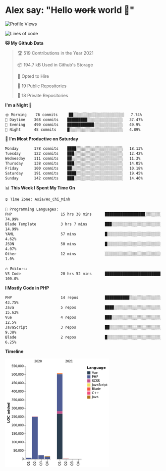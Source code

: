 # Alex say: "Hello ~~work~~ world 🐾"

<!--START_SECTION:waka-->
![Profile Views](http://img.shields.io/badge/Profile%20Views-0-blue)

![Lines of code](https://img.shields.io/badge/From%20Hello%20World%20I%27ve%20Written-809630%20lines%20of%20code-blue)

**🐱 My Github Data** 

> 🏆 519 Contributions in the Year 2021
 > 
> 📦 194.7 kB Used in Github's Storage 
 > 
> 💼 Opted to Hire
 > 
> 📜 19 Public Repositories 
 > 
> 🔑 18 Private Repositories  
 > 
**I'm a Night 🦉** 

```text
🌞 Morning    76 commits     ██░░░░░░░░░░░░░░░░░░░░░░░   7.74% 
🌆 Daytime    368 commits    █████████░░░░░░░░░░░░░░░░   37.47% 
🌃 Evening    490 commits    ████████████░░░░░░░░░░░░░   49.9% 
🌙 Night      48 commits     █░░░░░░░░░░░░░░░░░░░░░░░░   4.89%

```
📅 **I'm Most Productive on Saturday** 

```text
Monday       178 commits    ████░░░░░░░░░░░░░░░░░░░░░   18.13% 
Tuesday      122 commits    ███░░░░░░░░░░░░░░░░░░░░░░   12.42% 
Wednesday    111 commits    ██░░░░░░░░░░░░░░░░░░░░░░░   11.3% 
Thursday     138 commits    ███░░░░░░░░░░░░░░░░░░░░░░   14.05% 
Friday       100 commits    ██░░░░░░░░░░░░░░░░░░░░░░░   10.18% 
Saturday     191 commits    ████░░░░░░░░░░░░░░░░░░░░░   19.45% 
Sunday       142 commits    ███░░░░░░░░░░░░░░░░░░░░░░   14.46%

```


📊 **This Week I Spent My Time On** 

```text
⌚︎ Time Zone: Asia/Ho_Chi_Minh

💬 Programming Languages: 
PHP                      15 hrs 38 mins      ██████████████████░░░░░░░   74.99% 
Blade Template           3 hrs 7 mins        ███░░░░░░░░░░░░░░░░░░░░░░   14.99% 
YAML                     57 mins             █░░░░░░░░░░░░░░░░░░░░░░░░   4.62% 
JSON                     50 mins             █░░░░░░░░░░░░░░░░░░░░░░░░   4.07% 
Other                    12 mins             ░░░░░░░░░░░░░░░░░░░░░░░░░   1.0%

🔥 Editors: 
VS Code                  20 hrs 52 mins      █████████████████████████   100.0%

```

**I Mostly Code in PHP** 

```text
PHP                      14 repos            ███████████░░░░░░░░░░░░░░   43.75% 
Java                     5 repos             ████░░░░░░░░░░░░░░░░░░░░░   15.62% 
Vue                      4 repos             ███░░░░░░░░░░░░░░░░░░░░░░   12.5% 
JavaScript               3 repos             ██░░░░░░░░░░░░░░░░░░░░░░░   9.38% 
Blade                    2 repos             █░░░░░░░░░░░░░░░░░░░░░░░░   6.25%

```


**Timeline**

![Chart not found](https://raw.githubusercontent.com/alexzvn/alexzvn/main/charts/bar_graph.png) 


<!--END_SECTION:waka-->

